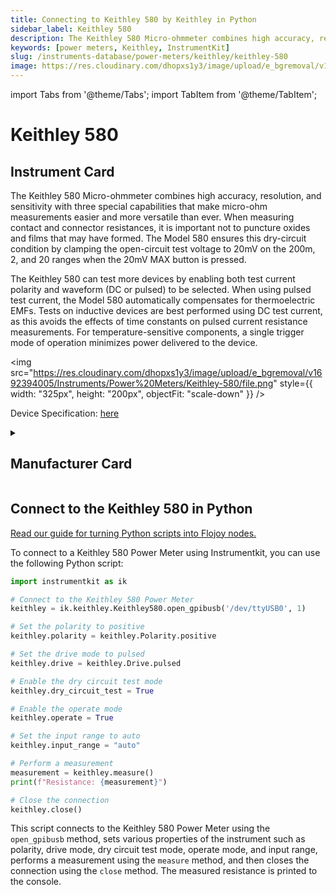 ```yaml
---
title: Connecting to Keithley 580 by Keithley in Python
sidebar_label: Keithley 580
description: The Keithley 580 Micro-ohmmeter combines high accuracy, resolution, and sensitivity with three special capabilities that make micro-ohm measurements easier and more versatile than ever. When measuring contact and connector resistances, it is important not to puncture oxides and films that may have formed. The Model 580 ensures this dry-circuit condition by clamping the open-circuit test voltage to 20mV on the 200m, 2, and 20 ranges when the 20mV MAX button is pressed.The Keithley 580 can test more devices by enabling both test current polarity and waveform (DC or pulsed) to be selected. When using pulsed test current, the Model 580 automatically compensates for thermoelectric EMFs. Tests on inductive devices are best performed using DC test current, as this avoids the effects of time constants on pulsed current resistance measurements. For temperature-sensitive components, a single trigger mode of operation minimizes power delivered to the device.
keywords: [power meters, Keithley, InstrumentKit]
slug: /instruments-database/power-meters/keithley/keithley-580
image: https://res.cloudinary.com/dhopxs1y3/image/upload/e_bgremoval/v1692394005/Instruments/Power%20Meters/Keithley-580/file.png
---
```


import Tabs from '@theme/Tabs';
import TabItem from '@theme/TabItem';

# Keithley 580

## Instrument Card

<div className="flex">

<div>

The Keithley 580 Micro-ohmmeter combines high accuracy, resolution, and sensitivity with three special capabilities that make micro-ohm measurements easier and more versatile than ever. When measuring contact and connector resistances, it is important not to puncture oxides and films that may have formed. The Model 580 ensures this dry-circuit condition by clamping the open-circuit test voltage to 20mV on the 200m, 2, and 20 ranges when the 20mV MAX button is pressed.

The Keithley 580 can test more devices by enabling both test current polarity and waveform (DC or pulsed) to be selected. When using pulsed test current, the Model 580 automatically compensates for thermoelectric EMFs. Tests on inductive devices are best performed using DC test current, as this avoids the effects of time constants on pulsed current resistance measurements. For temperature-sensitive components, a single trigger mode of operation minimizes power delivered to the device.

</div>

<img src="https://res.cloudinary.com/dhopxs1y3/image/upload/e_bgremoval/v1692394005/Instruments/Power%20Meters/Keithley-580/file.png" style={{ width: "325px", height: "200px", objectFit: "scale-down" }} />

</div>

<div className="flex text-center">

<p>Device Specification: <a target="\_blank" href="https://www.testequipmenthq.com/datasheets/KEITHLEY-580-Datasheet.pdf">here</a></p>

</div>

<details style={{ marginTop: "15px"}}>
<summary><h2>Manufacturer Card</h2></summary>

<img src="https://res.cloudinary.com/dhopxs1y3/image/upload/v1692806202/Instruments/Vendor%20Logos/Keithley.png" style={{ width: "100%", height: "170px",objectFit: "scale-down" }} />

Keithley Instruments is a measurement and instrument company headquartered in Solon, Ohio, that develops, manufactures, markets, and sells data acquisition products, as well as complete systems for high-volume production and assembly testing.

<ul>
  <li>Headquarters: Cleveland, Ohio, United States</li>
  <li>Yearly Revenue (millions, USD): 110.6</li>
  <li>Vendor Website: <a href="https://www.tek.com/en">here</a></li>
</ul>
</details>

## Connect to the Keithley 580 in Python

[Read our guide for turning Python scripts into Flojoy nodes.](https://docs.flojoy.ai/custom-nodes/creating-custom-node/)
<Tabs>
<TabItem value="InstrumentKit" label="InstrumentKit">

To connect to a Keithley 580 Power Meter using Instrumentkit, you can use the following Python script:

```python
import instrumentkit as ik

# Connect to the Keithley 580 Power Meter
keithley = ik.keithley.Keithley580.open_gpibusb('/dev/ttyUSB0', 1)

# Set the polarity to positive
keithley.polarity = keithley.Polarity.positive

# Set the drive mode to pulsed
keithley.drive = keithley.Drive.pulsed

# Enable the dry circuit test mode
keithley.dry_circuit_test = True

# Enable the operate mode
keithley.operate = True

# Set the input range to auto
keithley.input_range = "auto"

# Perform a measurement
measurement = keithley.measure()
print(f"Resistance: {measurement}")

# Close the connection
keithley.close()
```

This script connects to the Keithley 580 Power Meter using the `open_gpibusb` method, sets various properties of the instrument such as polarity, drive mode, dry circuit test mode, operate mode, and input range, performs a measurement using the `measure` method, and then closes the connection using the `close` method. The measured resistance is printed to the console.

</TabItem>
</Tabs>